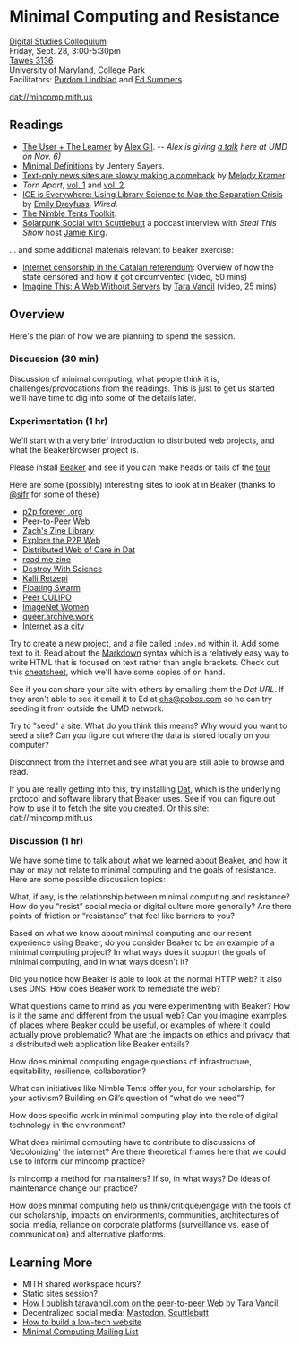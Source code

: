 # Minimal Computing and Resistance

[Digital Studies Colloquium](https://dsah.umd.edu/colloquium/)  
Friday, Sept. 28, 3:00-5:30pm  
[Tawes 3136]  
University of Maryland, College Park  
Facilitators: [Purdom Lindblad] and [Ed Summers]  

[dat://mincomp.mith.us](dat://mincomp.mith.us)

## Readings

* [The User + The Learner](https://go-dh.github.io/mincomp/thoughts/2015/05/21/user-vs-learner/) by [Alex Gil](https://twitter.com/elotroalex?ref_src=twsrc%5Egoogle%7Ctwcamp%5Eserp%7Ctwgr%5Eauthor). *-- Alex is giving [a talk](https://mith.umd.edu/dialogues/dd-fall-2018-alex-gil/) here at UMD on Nov. 6)*
* [Minimal Definitions](https://go-dh.github.io/mincomp/thoughts/2016/10/02/minimal-definitions/) by Jentery Sayers.
* [Text-only news sites are slowly making a comeback](https://lite.cnn.io/en) by [Melody Kramer](https://twitter.com/mkramer).
* *Torn Apart*, [vol. 1](https://xpmethod.plaintext.in/torn-apart/volume/1/) and [vol. 2](https://xpmethod.plaintext.in/torn-apart/volume/2/).
* [ICE is Everywhere: Using Library Science to Map the Separation Crisis](https://www.wired.com/story/ice-is-everywhere-using-library-science-to-map-child-separation/) by [Emily Dreyfuss](https://twitter.com/EmilyDreyfuss), *Wired*.
* [The Nimble Tents Toolkit](https://nimbletents.github.io).
* [Solarpunk Social with Scuttlebutt](https://stealthisshow.com/s04e04/) a podcast interview with *Steal This Show* host [Jamie King](https://twitter.com/jamie_jk).

... and some additional materials relevant to Beaker exercise:

* [Internet censorship in the Catalan referendum](https://media.ccc.de/v/34c3-9028-internet_censorship_in_the_catalan_referendum):  Overview of how the state censored and how it got circumvented (video, 50 mins)
* [Imagine This: A Web Without Servers](https://www.youtube.com/watch?v=rJ_WvfF3FN8) by [Tara Vancil](https://twitter.com/taravancil) (video, 25 mins)

## Overview

Here's the plan of how we are planning to spend the session.

### Discussion (30 min)

Discussion of minimal computing, what people think it is, challenges/provocations from the readings. This is just to get us started we'll have time to dig into some of the details later.

### Experimentation (1 hr)

We'll start with a very brief introduction to distributed web projects, and what the BeakerBrowser project is.

Please install [Beaker](https://beakerbrowser.com/) and see if you can make heads or tails of the [tour](dat://beakerbrowser.com/docs/tour)

Here are some (possibly) interesting sites to look at in Beaker (thanks to [\@sifr](https://anticapitalist.party/@sifr/100796107622467085) for some of these)

* [p2p forever .org](http://p2pforever.org/)
* [Peer-to-Peer Web](dat://peer-to-peer-web.com/)
* [Zach's Zine Library](dat://658f4a43e654ade069b0e14dd8222dfd6ec786470a2edd2df5ceddd38ac69541/)
* [Explore the P2P Web](dat://taravancil.com/explore-the-p2p-web.md)
* [Distributed Web of Care in Dat](dat://distributedweb.care/)
* [read me zine](dat://d0222b1bcf7833e0708aa65ba8376aadba3f13e3025a113b10f755342b4c14d1/)
* [Destroy With Science](dat://filez.destroywithscience.com/)
* [Kalli Retzepi]( dat://99f4b9ee7f6e23089eb05242d3b180b5eda25e3ef26d2160920191f59af1b205/)
* [Floating Swarm](dat://31f852450f22d5b485eac4eb892df0cd148aa7b997894d2f82a53a231ff02faa/)
* [Peer OULIPO](dat://7bb129e7889594e5ec349feffa0e3156a0b77e923d6bf20550842af230ce5923/)
* [ImageNet Women](dat://089fd0ccb9effab689173b94f5d43c95e122494dbfb0794334c0b135a9ab1b0e/)
* [queer.archive.work](dat://queer.hashbase.io/)
* [Internet as a city](dat://internetasacity.hashbase)

Try to create a new project, and a file called `index.md` within it. Add some
text to it.  Read about the [Markdown](https://daringfireball.net/projects/markdown/syntax) syntax which is a relatively easy way to write HTML that is focused on text rather than angle brackets.  Check out this [cheatsheet](http://packetlife.net/media/library/16/Markdown.pdf), which we'll have some copies of on hand.

See if you can share your site with others by emailing them the *Dat URL*. If they aren't able to see it email it to Ed at [ehs@pobox.com](mailto:ehs@pobox.com) so he can try seeding it from outside the UMD network.

Try to "seed" a site. What do you think this means? Why would you want to seed a site? Can you figure out where the data is stored locally on your computer?

Disconnect from the Internet and see what you are still able to browse and read.

If you are really getting into this, try installing [Dat], which is the underlying protocol and software library that Beaker uses. See if you can figure out how to use it to fetch the site you created. Or this site: dat://mincomp.mith.us

### Discussion (1 hr)

We have some time to talk about what we learned about Beaker, and how it may or may not relate to minimal computing and the goals of resistance. Here are some possible discussion topics:

What, if any, is the relationship between minimal computing and resistance? How do you “resist” social media or digital culture more generally? Are there points of friction or “resistance” that feel like barriers to you?

Based on what we know about minimal computing and our recent experience using Beaker, do you consider Beaker to be an example of a minimal computing project? In what ways does it support the goals of minimal computing, and in what ways doesn't it?

Did you notice how Beaker is able to look at the normal HTTP web? It also uses DNS. How does Beaker work to remediate the web?

What questions came to mind as you were experimenting with Beaker? How is it the same and different from the usual web? Can you imagine examples of places where Beaker could be useful, or examples of where it could actually prove problematic? What are the impacts on ethics and privacy that a distributed web application like Beaker entails?

How does minimal computing engage questions of infrastructure, equitability, resilience, collaboration?

What can initiatives like Nimble Tents offer you, for your scholarship, for your activism? Building on Gil’s question of “what do we need”?

How does specific work in minimal computing play into the role of digital technology in the environment?

What does minimal computing have to contribute to discussions of ‘decolonizing’ the internet? Are there theoretical frames here that we could use to inform our mincomp practice?

Is mincomp a method for maintainers? If so, in what ways? Do ideas of maintenance change our practice?

How does minimal computing help us think/critique/engage with the tools of our scholarship, impacts on environments, communities, architectures of social media, reliance on corporate platforms (surveillance vs. ease of communication) and alternative platforms.

## Learning More

* MITH shared workspace hours?
* Static sites session?
* [How I publish taravancil.com on the peer-to-peer Web](https://taravancil.com/blog/how-i-publish-taravancil-com/) by Tara Vancil.
* Decentralized social media: [Mastodon], [Scuttlebutt]
* [How to build a low-tech website](https://solar.lowtechmagazine.com/2018/09/how-to-build-a-lowtech-website/)
* [Minimal Computing Mailing List](http://go-dh.github.io/mincomp/join/)

[Purdom Lindblad]: https://mith.umd.edu/people/person/purdom-lindblad/
[Ed Summers]: https://mith.umd.edu/people/person/ed-summers/
[Tawes 3136]: https://goo.gl/maps/3v5c28paZNB2
[Dat]: https://datproject.org/
[Mastodon]: https://carlchenet.com/the-importance-of-choosing-the-correct-mastodon-instance/
[Scuttlebutt]: https://www.scuttlebutt.nz/
